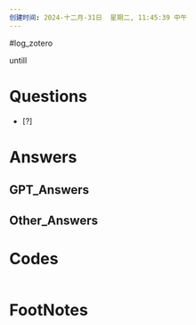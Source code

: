 ```yaml
---
创建时间: 2024-十二月-31日  星期二, 11:45:39 中午
---
```

#log_zotero 

untill 
# Questions

- [?] 


# Answers


## GPT_Answers


## Other_Answers


# Codes

```python

```



# FootNotes